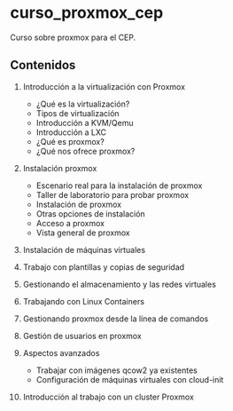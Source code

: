 # curso_proxmox_cep
Curso sobre proxmox para el CEP.

## Contenidos

1. Introducción a la virtualización con Proxmox
    * ¿Qué es la virtualización?
    * Tipos de virtualización
    * Introducción a KVM/Qemu
    * Introducción a LXC
    * ¿Qué es proxmox?
    * ¿Qué nos ofrece proxmox?

2. Instalación proxmox
    * Escenario real para la instalación de proxmox
    * Taller de laboratorio para probar proxmox
    * Instalación de proxmox
    * Otras opciones de instalación
    * Acceso a proxmox
    * Vista general de proxmox

3. Instalación de máquinas virtuales

4. Trabajo con plantillas y copias de seguridad

5. Gestionando el almacenamiento y las redes virtuales

6. Trabajando con Linux Containers

7. Gestionando proxmox desde la línea de comandos

8. Gestión de usuarios en proxmox

9. Aspectos avanzados

    * Trabajar con imágenes qcow2 ya existentes
    * Configuración de máquinas virtuales con cloud-init

10. Introducción al trabajo con un cluster Proxmox